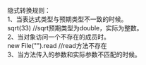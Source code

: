 隐式转换规则：  
1、当表达式类型与预期类型不一致的时候。   
sqrt(33)  //sqrt预期类型为double，实际为整数。   
2、当对象访问一个不存在的成员时。  
new File("").read  //read方法不存在  
3、当方法传入的参数和实际参数不匹配的时候。  